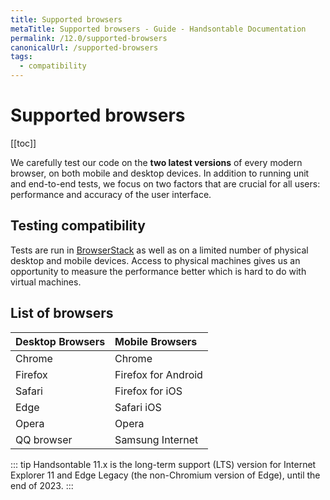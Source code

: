 ```yaml
---
title: Supported browsers
metaTitle: Supported browsers - Guide - Handsontable Documentation
permalink: /12.0/supported-browsers
canonicalUrl: /supported-browsers
tags:
  - compatibility
---
```


# Supported browsers

[[toc]]

We carefully test our code on the **two latest versions** of every modern browser, on both mobile and desktop devices. In addition to running unit and end-to-end tests, we focus on two factors that are crucial for all users: performance and accuracy of the user interface.

## Testing compatibility

Tests are run in [BrowserStack](https://www.browserstack.com/) as well as on a limited number of physical desktop and mobile devices. Access to physical machines gives us an opportunity to measure the performance better which is hard to do with virtual machines.

## List of browsers

| Desktop Browsers | Mobile Browsers     |
| :--------------- | :------------------ |
| Chrome           | Chrome              |
| Firefox          | Firefox for Android |
| Safari           | Firefox for iOS     |
| Edge             | Safari iOS          |
| Opera            | Opera               |
| QQ browser       | Samsung Internet    |

::: tip
Handsontable 11.x is the long-term support (LTS) version for Internet Explorer 11 and Edge Legacy (the non-Chromium version of Edge), until the end of 2023.
:::